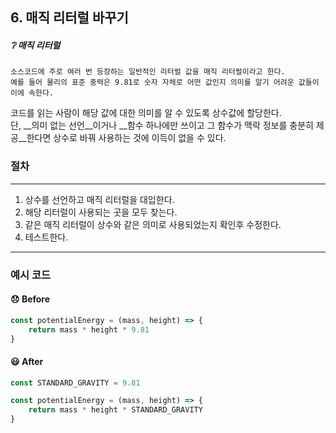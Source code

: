 ## 6. 매직 리터럴 바꾸기

##### ❔ 매직 리터럴
    소스코드에 주로 여러 번 등장하는 일반적인 리터럴 값을 매직 리터럴이라고 한다.
    예를 들어 물리의 표준 중력은 9.81로 숫자 자체로 어떤 값인지 의미를 알기 어려운 값들이 이에 속한다.

코드를 읽는 사람이 해당 값에 대한 의미를 알 수 있도록 상수값에 할당한다.<br />
단, __의미 없는 선언__이거나 __함수 하나에만 쓰이고 그 함수가 맥락 정보를 충분히 제공__한다면 상수로 바꿔 사용하는 것에 이득이 없을 수 있다.

### 절차
----

1. 상수를 선언하고 매직 리터럴을 대입한다.
2. 해당 리터럴이 사용되는 곳을 모두 찾는다.
3. 같은 매직 리터럴이 상수와 같은 의미로 사용되었는지 확인후 수정한다.
4. 테스트한다.

----

### 예시 코드

#### 😞 Before
```js
const potentialEnergy = (mass, height) => {
    return mass * height * 9.81
}
```

#### 😃 After
```js
const STANDARD_GRAVITY = 9.81

const potentialEnergy = (mass, height) => {
    return mass * height * STANDARD_GRAVITY
}
```